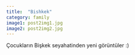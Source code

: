 ```yaml
---
title:  "Bishkek"
category: family
image1: post2img1.jpg
image2: post2img2.jpg
---
```


Çocukların Bişkek seyahatinden yeni görüntüler  :)
